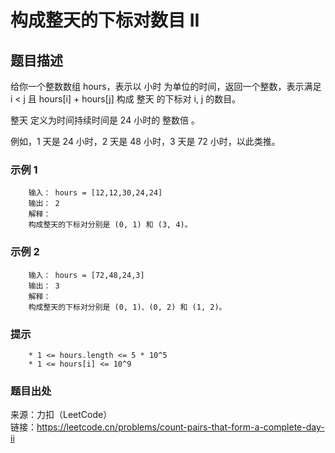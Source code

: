 # 构成整天的下标对数目 II

## 题目描述

给你一个整数数组 hours，表示以 小时 为单位的时间，返回一个整数，表示满足 i < j 且 hours[i] + hours[j] 构成 整天 的下标对 i, j 的数目。

整天 定义为时间持续时间是 24 小时的 整数倍 。

例如，1 天是 24 小时，2 天是 48 小时，3 天是 72 小时，以此类推。

### 示例 1

```text
    输入： hours = [12,12,30,24,24]
    输出： 2
    解释：
    构成整天的下标对分别是 (0, 1) 和 (3, 4)。
```

### 示例 2

```text
    输入： hours = [72,48,24,3]
    输出： 3
    解释：
    构成整天的下标对分别是 (0, 1)、(0, 2) 和 (1, 2)。
```

### 提示

```text
    * 1 <= hours.length <= 5 * 10^5
    * 1 <= hours[i] <= 10^9
```

### 题目出处

来源：力扣（LeetCode）  
链接：<https://leetcode.cn/problems/count-pairs-that-form-a-complete-day-ii>
